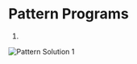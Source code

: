# Pattern Programs

1.
![Pattern Solution 1](https://user-images.githubusercontent.com/79015800/211611307-f28b970b-dd89-4b36-a931-cd1456c82707.png)



